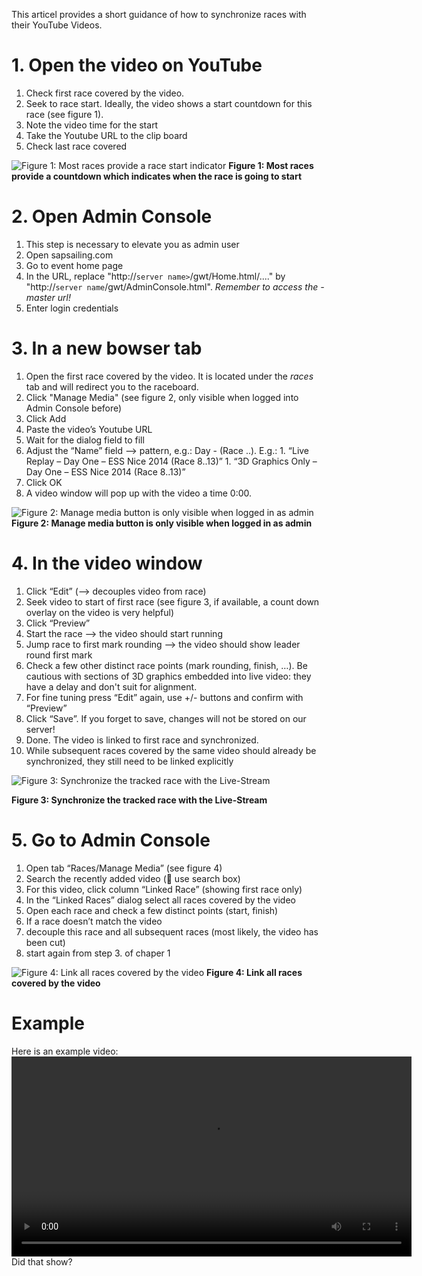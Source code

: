 This articel provides a short guidance of how to synchronize races with their YouTube Videos.

# 1. Open the video on YouTube
  1. Check first race covered by the video.
  2. Seek to race start. Ideally, the video shows a start countdown for this race (see figure 1).
  3. Note the video time for the start
  4. Take the Youtube URL to the clip board
  5. Check last race covered

![Figure 1: Most races provide a race start indicator](https://s3-eu-west-1.amazonaws.com/media.sapsailing.com/wiki/how%20to/linking%20race%20videos/start_race_indicator.png)
**Figure 1: Most races provide a countdown which indicates when the race is going to start**

# 2. Open Admin Console
  1. This step is necessary to elevate you as admin user
  2. Open sapsailing.com
  3. Go to event home page
  4. In the URL, replace "http://`server name>`/gwt/Home.html/...." by "http://`server name`/gwt/AdminConsole.html". _Remember to access the -master url!_
  5. Enter login credentials

# 3. In a new bowser tab
  1. Open the first race covered by the video. It is located under the _races_ tab and will redirect you to the raceboard.
  2. Click "Manage Media" (see figure 2, only visible when logged into Admin Console before)
  3. Click Add
  4. Paste the video’s Youtube URL
  5. Wait for the dialog field to fill
  6. Adjust the “Name” field --> pattern, e.g.: <short title> Day <X> - <event short name> <year> (Race <first race>..<last race>). E.g.:
    1. “Live Replay – Day One – ESS Nice 2014 (Race 8..13)”
    1. “3D Graphics Only – Day One – ESS Nice 2014 (Race 8..13)”
  7. Click OK
  8. A video window will pop up with the video a time 0:00.

![Figure 2: Manage media button is only visible when logged in as admin](https://s3-eu-west-1.amazonaws.com/media.sapsailing.com/wiki/how%20to/linking%20race%20videos/manage-media-btn.png)
**Figure 2: Manage media button is only visible when logged in as admin**

# 4. In the video window
  1. Click “Edit” (--> decouples video from race)
  2. Seek video to start of first race (see figure 3, if available, a count down overlay on the video is very helpful)
  3. Click “Preview”
  4. Start the race --> the video should start running
  5. Jump race to first mark rounding --> the video should show leader round first mark
  6. Check a few other distinct race points (mark rounding, finish, …). Be cautious with sections of 3D graphics embedded into live video: they have a delay and don't suit for alignment.
  7. For fine tuning press “Edit” again, use +/- buttons and confirm with “Preview”
  8. Click “Save”. If you forget to save, changes will not be stored on our server!
  9. Done. The video is linked to first race and synchronized.
 10. While subsequent races covered by the same video should already be synchronized, they still need to be linked explicitly

![Figure 3: Synchronize the tracked race with the Live-Stream](https://s3-eu-west-1.amazonaws.com/media.sapsailing.com/wiki/how%20to/linking%20race%20videos/sync_races.png)

**Figure 3: Synchronize the tracked race with the Live-Stream**

# 5. Go to Admin Console
  1. Open tab “Races/Manage Media” (see figure 4)
  2. Search the recently added video ( use search box)
  3. For this video, click column “Linked Race” (showing first race only)
  4. In the “Linked Races” dialog select all races covered by the video
  5. Open each race and check a few distinct points (start, finish)
  6. If a race doesn’t match the video
  7. decouple this race and all subsequent races (most likely, the video has been cut)
  8. start again from step 3. of chaper 1

![Figure 4: Link all races covered by the video](https://s3-eu-west-1.amazonaws.com/media.sapsailing.com/wiki/how%20to/linking%20race%20videos/multi_sync.png)
**Figure 4: Link all races covered by the video**

# Example

Here is an example video:
<video controls="true" width="640" src="https://sapsailing-documentation.s3-eu-west-1.amazonaws.com/adminconsole/Advanced+Topics/Leaderboard+Group+explained.mp4" type="video/mp4">
  Your browser does not support the video tag.
</video>
Did that show?